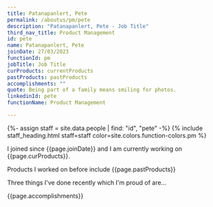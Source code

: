 ```yaml
---
title: Patanapanlert, Pete
permalink: /aboutus/pm/pete
description: "Patanapanlert, Pete - Job Title"
third_nav_title: Product Management
id: pete
name: Patanapanlert, Pete
joinDate: 27/03/2023
functionId: pm
jobTitle: Job Title
curProducts: currentProducts
pastProducts: pastProducts
accomplishments: ""
quote: Being part of a family means smiling for photos.
linkedinId: pete
functionName: Product Management

---
```


{%- assign staff = site.data.people | find: "id", "pete" -%}
{% include staff_heading.html staff=staff color=site.colors.function-colors.pm %}

<p>I joined since {{page.joinDate}} and I am currently working on {{page.curProducts}}.</p>

<p>Products I worked on before include {{page.pastProducts}}</p>

<p>Three things I've done recently which I'm proud of are...</p>
{{page.accomplishments}}
